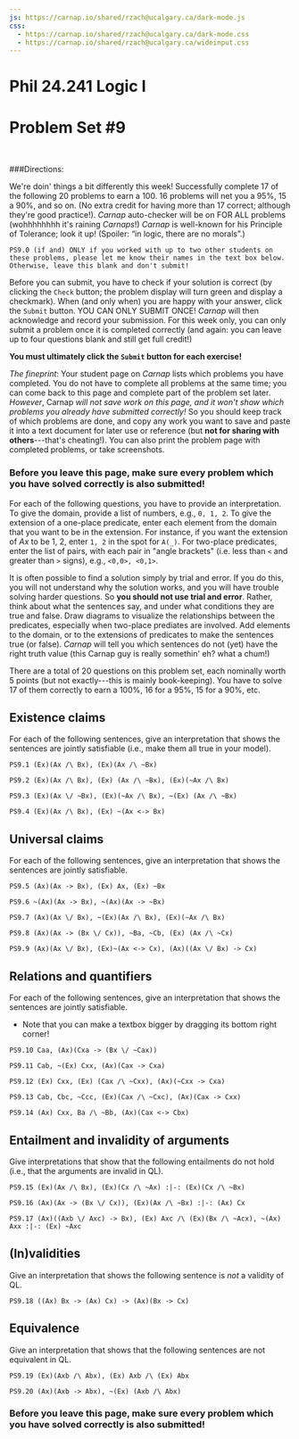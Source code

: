 ```yaml
---
js: https://carnap.io/shared/rzach@ucalgary.ca/dark-mode.js
css: 
  - https://carnap.io/shared/rzach@ucalgary.ca/dark-mode.css
  - https://carnap.io/shared/rzach@ucalgary.ca/wideinput.css
---
```


# Phil 24.241 Logic I
# Problem Set \#9

<br />

<!---


This is problem set 9 for MIT Fall 2022 Logic I, 24.241. All problems come from Zach PS6, modified for LogicBookSD system (so not allowed to ever post solutions to these!)

Description for students: Problem Set 9! Models and countermodels in Quantifer Logic. Due Sunday November 13th by 3pm Eastern. 

Comments to self can be entered with [blah blah]:: or [](blah blah). Former needs an empty space before the line! 

order of replacement from zach notation to logic book:
Ax goes to (Ax)
Ex goes to (Ex)
then search for (Ex)ist and fix!
(x) goes to x

(x,a) to xa
(a, x) to ax
(a,x)
etc. (long list---see other file)

-->

###Directions:

We're doin' things a bit differently this week! Successfully complete 17 of the following 20 problems to earn a 100. 16 problems will net you a 95%, 15 a 90%, and so on. (No extra credit for having more than 17 correct; although they're good practice!). *Carnap* auto-checker will be on FOR ALL problems (wohhhhhhhh it's raining *Carnaps*!) *Carnap* is well-known for his Principle of Tolerance; look it up! (Spoiler: “in logic, there are no morals”.) 

[(Wouldn't it be nice to **Educate** yourself for a change!) ]::


```{.QualitativeProblem .ShortAnswer points=0}
PS9.0 (if and) ONLY if you worked with up to two other students on these problems, please let me know their names in the text box below. Otherwise, leave this blank and don't submit! 
```

Before you can submit, you have to check if your solution is correct (by clicking the
`Check` button; the problem display will turn green and display a checkmark).
When (and only when) you are happy with your answer, click the `Submit`
button. YOU CAN ONLY SUBMIT ONCE! *Carnap* will then acknowledge and record your submission. For this week only, you can only submit a problem once it is completed correctly (and again: you can leave up to four questions blank and still get full credit!) 

**You must ultimately click the `Submit` button for each exercise!**

*The fineprint*: Your student page on *Carnap* lists which problems you have completed. You do not have to complete all problems at the same time; you can come back to this page and complete part of the problem set later. *However*, Carnap *will not save work on this page, and it won't show
which problems you already have submitted correctly!* So you should
keep track of which problems are done, and copy any work you want to
save and paste it into a text document for later use or reference (but **not for sharing with others**---that's cheating!). You
can also print the problem page with completed problems, or take
screenshots.

### Before you leave this page, make sure every problem which you have solved correctly is also submitted!

For each of the following questions, you have to provide an
interpretation. To give the domain, provide a list of numbers, e.g.,
`0, 1, 2`. To give the extension of a one-place predicate, enter each
element from the domain that you want to be in the extension. For
instance, if you want the extension of $Ax$ to be $1$, $2$, enter
`1, 2` in the spot for `A(_)`. For two-place predicates, enter the
list of pairs, with each pair in "angle brackets" (i.e. less than `<` and greater than `>` signs), e.g., `<0,0>, <0,1>`.

It is often possible to find a solution simply by trial and error.
If you do this, you will not understand why the solution works, and
you will have trouble solving harder questions. So **you should not use
trial and error**. Rather, think about what the sentences say, and under
what conditions they are true and false. Draw diagrams to visualize
the relationships between the predicates, especially when two-place
prediates are involved. Add elements to the domain, or to the
extensions of predicates to make the sentences true (or false). *Carnap* will tell you which sentences do not (yet) have the right truth value (this Carnap guy is really somethin' eh? what a chum!)

There are a total of 20 questions on this problem set, each nominally worth 5 points (but not exactly---this is mainly book-keeping). You have to solve 17 of them correctly to earn a 100%, 16 for a 95%, 15 for a 90%, etc. 

[You have to solve 17 of them correctly to earn a 100%, 16 for a 96%, 15 for a 92%, etc. ]::

## Existence claims

For each of the following sentences, give an interpretation that shows
the sentences are jointly satisfiable (i.e., make them all true in your model).

```{.CounterModeler .Simple system="LogicBookPD" points=5}
PS9.1 (Ex)(Ax /\ Bx), (Ex)(Ax /\ ~Bx)
```
```{.CounterModeler .Simple system="LogicBookPD" points=5}
PS9.2 (Ex)(Ax /\ Bx), (Ex) (Ax /\ ~Bx), (Ex)(~Ax /\ Bx)
```
```{.CounterModeler .Simple system="LogicBookPD" points=5}
PS9.3 (Ex)(Ax \/ ~Bx), (Ex)(~Ax /\ Bx), ~(Ex) (Ax /\ ~Bx)
```
```{.CounterModeler .Simple system="LogicBookPD" points=5}
PS9.4 (Ex)(Ax /\ Bx), (Ex) ~(Ax <-> Bx)
```

## Universal claims

For each of the following sentences, give an interpretation that shows
the sentences are jointly satisfiable.

```{.CounterModeler .Simple system="LogicBookPD" points=5}
PS9.5 (Ax)(Ax -> Bx), (Ex) Ax, (Ex) ~Bx
```
```{.CounterModeler .Simple system="LogicBookPD" points=5}
PS9.6 ~(Ax)(Ax -> Bx), ~(Ax)(Ax -> ~Bx)
```
```{.CounterModeler .Simple system="LogicBookPD" points=5}
PS9.7 (Ax)(Ax \/ Bx), ~(Ex)(Ax /\ Bx), (Ex)(~Ax /\ Bx)
```
```{.CounterModeler .Simple system="LogicBookPD" points=5}
PS9.8 (Ax)(Ax -> (Bx \/ Cx)), ~Ba, ~Cb, (Ex) (Ax /\ ~Cx)
```
```{.CounterModeler .Simple system="LogicBookPD" points=5}
PS9.9 (Ax)(Ax \/ Bx), (Ex)~(Ax <-> Cx), (Ax)((Ax \/ Bx) -> Cx)
```

## Relations and quantifiers

For each of the following sentences, give an interpretation that shows
the sentences are jointly satisfiable.

- Note that you can make a textbox bigger by dragging its bottom right corner!

```{.CounterModeler .Simple system="LogicBookPD" points=5}
PS9.10 Caa, (Ax)(Cxa -> (Bx \/ ~Cax))
```
```{.CounterModeler .Simple system="LogicBookPD" points=5}
PS9.11 Cab, ~(Ex) Cxx, (Ax)(Cax -> Cxa)
```
```{.CounterModeler .Simple system="LogicBookPD" points=5}
PS9.12 (Ex) Cxx, (Ex) (Cax /\ ~Cxx), (Ax)(~Cxx -> Cxa)
```
```{.CounterModeler .Simple system="LogicBookPD" points=5}
PS9.13 Cab, Cbc, ~Ccc, (Ex)(Cax /\ ~Cxc), (Ax)(Cax -> Cxx)
```
```{.CounterModeler .Simple system="LogicBookPD" points=5}
PS9.14 (Ax) Cxx, Ba /\ ~Bb, (Ax)(Cax <-> Cbx)
```

## Entailment and invalidity of arguments

Give interpretations that show that the following
entailments do not hold (i.e., that the arguments are invalid in QL).

```{.CounterModeler .Validity system="LogicBookPD" options="turnstilemark double-turnstile" points=5}
PS9.15 (Ex)(Ax /\ Bx), (Ex)(Cx /\ ~Ax) :|-: (Ex)(Cx /\ ~Bx)
```
```{.CounterModeler .Validity system="LogicBookPD" options="turnstilemark double-turnstile" points=5}
PS9.16 (Ax)(Ax -> (Bx \/ Cx)), (Ex)(Ax /\ ~Bx) :|-: (Ax) Cx
```
```{.CounterModeler .Validity system="LogicBookPD" options="turnstilemark double-turnstile" points=5}
PS9.17 (Ax)((Axb \/ Axc) -> Bx), (Ex) Axc /\ (Ex)(Bx /\ ~Acx), ~(Ax) Axx :|-: (Ex) ~Axc
```

## (In)validities

Give an interpretation that shows the following sentence is *not* a
validity of QL. 

```{.CounterModeler .Simple counterexample-to="validity" system="LogicBookPD" points=5}
PS9.18 ((Ax) Bx -> (Ax) Cx) -> (Ax)(Bx -> Cx) 
```

## Equivalence

Give an interpretation that shows that the following
sentences are not equivalent in QL.

```{.CounterModeler .Simple counterexample-to="equivalence" system="LogicBookPD" points=5}
PS9.19 (Ex)(Axb /\ Abx), (Ex) Axb /\ (Ex) Abx
```
```{.CounterModeler .Simple counterexample-to="equivalence" system="LogicBookPD" points=5}
PS9.20 (Ax)(Axb -> Abx), ~(Ex) (Axb /\ Abx)
```

### Before you leave this page, make sure every problem which you have solved correctly is also submitted!
